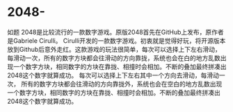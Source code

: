 # 2048-
如题
2048是比较流行的一款数字游戏。原版2048首先在GitHub上发布，原作者是Gabriele Cirulli。
Cirulli开发的一款数字游戏。初衷就是觉得好玩，将开源版本放到Github后意外走红。这款游戏的玩法很简单，每次可以选择上下左右滑动，每滑动一次，所有的数字方块都会往滑动的方向靠拢，系统也会在白的地方乱数出现一个数字方块，相同数字的方块在靠拢、相撞时会相加。不断的叠加最终拼凑出2048这个数字就算成功。
每次可以选择上下左右其中一个方向去滑动，每滑动一次，
所有的数字方块都会往滑动的方向靠拢外，系统也会在空白的地方乱数出现一个数字方块，相同数字的方块在靠拢、相撞时会相加。不断的叠加最终拼凑出2048这个数字就算成功。
